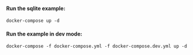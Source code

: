 #### Run the sqlite example:

```
docker-compose up -d
```

#### Run the example in dev mode: 

```
docker-compose -f docker-compose.yml -f docker-compose.dev.yml up -d
```